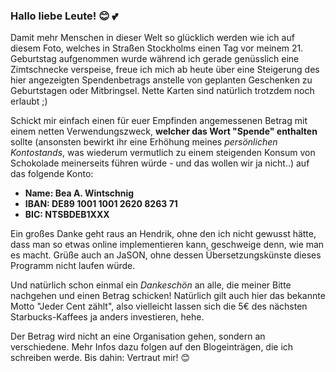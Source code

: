 ### Hallo liebe Leute! :blush: :two_hearts:

Damit mehr Menschen in dieser Welt so glücklich werden wie ich auf diesem Foto, welches in Straßen Stockholms einen Tag vor meinem 21. Geburtstag aufgenommen wurde während ich gerade genüsslich eine Zimtschnecke verspeise, freue ich mich ab heute über eine Steigerung des hier angezeigten Spendenbetrags anstelle von geplanten Geschenken zu Geburtstagen oder Mitbringsel. Nette Karten sind natürlich trotzdem noch erlaubt ;)

Schickt mir einfach einen für euer Empfinden angemessenen Betrag mit einem netten Verwendungszweck, **welcher das Wort "Spende" enthalten** sollte (ansonsten bewirkt ihr eine Erhöhung meines *persönlichen Kontostands*, was wiederum vermutlich zu einem steigenden Konsum von Schokolade meinerseits führen würde - und das wollen wir ja nicht..) auf das folgende Konto:

  * **Name: Bea A. Wintschnig**
  * **IBAN: DE89 1001 1001 2620 8263 71**
  * **BIC: NTSBDEB1XXX**

Ein großes Danke geht raus an Hendrik, ohne den ich nicht gewusst hätte, dass man so etwas online implementieren kann, geschweige denn, wie man es macht. Grüße auch an JaSON, ohne dessen Übersetzungskünste dieses Programm nicht laufen würde.

Und natürlich schon einmal ein *Dankeschön* an alle, die meiner Bitte nachgehen und einen Betrag schicken! Natürlich gilt auch hier das bekannte Motto "Jeder Cent zählt", also vielleicht lassen sich die 5€ des nächsten Starbucks-Kaffees ja anders investieren, hehe.

Der Betrag wird nicht an eine Organisation gehen, sondern an verschiedene. Mehr Infos dazu folgen auf den Blogeinträgen, die ich schreiben werde. Bis dahin: Vertraut mir! :blush:
